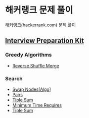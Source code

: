 # 해커랭크 문제 풀이
해커랭크(hackerrank.com) 문제 풀이

## [Interview Preparation Kit](Interview%20Preparation%20Kit/README.md)
### Greedy Algorithms
- [Reverse Shuffle Merge](./Interview%20Preparation%20Kit/Greedy%20Algorithms/Reverse%20Shuffle%20Merge/solution.py)

### Search
- [Swap Nodes\[Algo\]](Interview%20Preparation%20Kit/Search/Swap%20Nodes%20[Algo]/solution.py)
- [Pairs](Interview%20Preparation%20Kit/Search/Pairs/solution.py)
- [Tiple Sum](Interview%20Preparation%20Kit/Search/Triple%20Sum/solution.py)
- [Minimum Time Requires](./Interview%20Preparation%20Kit/Search/Minimum%20Time%20Required/solution.py)
- [Tiple Sum](./Interview%20Preparation%20Kit/Search/Maximum%20Subarray%20Sum/solution.py)